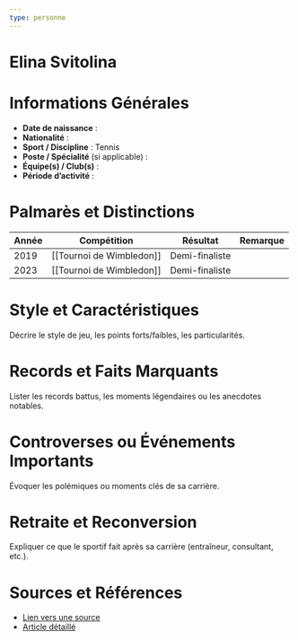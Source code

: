 ```yaml
---
type: personne
---
```


# Elina Svitolina

# Informations Générales
- **Date de naissance** :  
- **Nationalité** :  
- **Sport / Discipline** :  Tennis
- **Poste / Spécialité** (si applicable) :  
- **Équipe(s) / Club(s)** :  
- **Période d’activité** :  

# Palmarès et Distinctions
| Année | Compétition              | Résultat       | Remarque |
| ----- | ------------------------ | -------------- | -------- |
| 2019  | [[Tournoi de Wimbledon]] | Demi-finaliste |          |
| 2023  | [[Tournoi de Wimbledon]] | Demi-finaliste |          |

# Style et Caractéristiques
Décrire le style de jeu, les points forts/faibles, les particularités.

# Records et Faits Marquants
Lister les records battus, les moments légendaires ou les anecdotes notables.

# Controverses ou Événements Importants
Évoquer les polémiques ou moments clés de sa carrière.

# Retraite et Reconversion
Expliquer ce que le sportif fait après sa carrière (entraîneur, consultant, etc.).

# Sources et Références
- [Lien vers une source](#)
- [Article détaillé](#)
